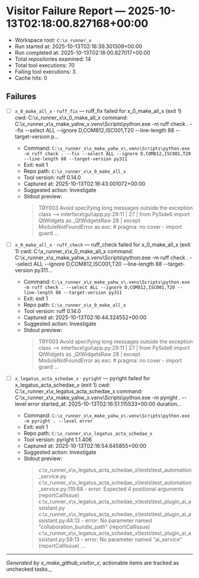# Visitor Failure Report — 2025-10-13T02:18:00.827168+00:00

- Workspace root: `C:\x_runner_x`
- Run started at: 2025-10-13T02:16:39.301309+00:00
- Run completed at: 2025-10-13T02:18:00.827017+00:00
- Total repositories examined: 14
- Total tool executions: 70
- Failing tool executions: 3
- Cache hits: 0

## Failures

- [ ] `x_0_make_all_x` · `ruff_fix` — ruff_fix failed for x_0_make_all_x (exit 1) cwd: C:\x_runner_x\x_0_make_all_x command: C:\x_runner_x\x_make_yahw_x\.venv\Scripts\python.exe -m ruff check . --fix --select ALL --ignore D,COM812,ISC001,T20 --line-length 88 --target-version p…
  - Command: `C:\x_runner_x\x_make_yahw_x\.venv\Scripts\python.exe -m ruff check . --fix --select ALL --ignore D,COM812,ISC001,T20 --line-length 88 --target-version py311`
  - Exit: exit 1
  - Repo path: `C:\x_runner_x\x_0_make_all_x`
  - Tool version: ruff 0.14.0
  - Captured at: 2025-10-13T02:16:43.001072+00:00
  - Suggested action: Investigate
  - Stdout preview:
    > TRY003 Avoid specifying long messages outside the exception class
    >   --> interface\gui\app.py:29:11
    >    |
    > 27 |       from PySide6 import QtWidgets as _QtWidgetsRaw
    > 28 |   except ModuleNotFoundError as exc:  # pragma: no cover - import guard
    > …

- [ ] `x_0_make_all_x` · `ruff_check` — ruff_check failed for x_0_make_all_x (exit 1) cwd: C:\x_runner_x\x_0_make_all_x command: C:\x_runner_x\x_make_yahw_x\.venv\Scripts\python.exe -m ruff check . --select ALL --ignore D,COM812,ISC001,T20 --line-length 88 --target-version py311…
  - Command: `C:\x_runner_x\x_make_yahw_x\.venv\Scripts\python.exe -m ruff check . --select ALL --ignore D,COM812,ISC001,T20 --line-length 88 --target-version py311`
  - Exit: exit 1
  - Repo path: `C:\x_runner_x\x_0_make_all_x`
  - Tool version: ruff 0.14.0
  - Captured at: 2025-10-13T02:16:44.324552+00:00
  - Suggested action: Investigate
  - Stdout preview:
    > TRY003 Avoid specifying long messages outside the exception class
    >   --> interface\gui\app.py:29:11
    >    |
    > 27 |       from PySide6 import QtWidgets as _QtWidgetsRaw
    > 28 |   except ModuleNotFoundError as exc:  # pragma: no cover - import guard
    > …

- [ ] `x_legatus_acta_schedae_x` · `pyright` — pyright failed for x_legatus_acta_schedae_x (exit 1) cwd: C:\x_runner_x\x_legatus_acta_schedae_x command: C:\x_runner_x\x_make_yahw_x\.venv\Scripts\python.exe -m pyright . --level error started_at: 2025-10-13T02:16:51.115533+00:00 duration…
  - Command: `C:\x_runner_x\x_make_yahw_x\.venv\Scripts\python.exe -m pyright . --level error`
  - Exit: exit 1
  - Repo path: `C:\x_runner_x\x_legatus_acta_schedae_x`
  - Tool version: pyright 1.1.406
  - Captured at: 2025-10-13T02:16:54.645855+00:00
  - Suggested action: Investigate
  - Stdout preview:
    > c:\x_runner_x\x_legatus_acta_schedae_x\tests\test_automation_service.py
    >   c:\x_runner_x\x_legatus_acta_schedae_x\tests\test_automation_service.py:119:68 - error: Expected 4 positional arguments (reportCallIssue)
    > c:\x_runner_x\x_legatus_acta_schedae_x\tests\test_plugin_ai_assistant.py
    >   c:\x_runner_x\x_legatus_acta_schedae_x\tests\test_plugin_ai_assistant.py:44:13 - error: No parameter named "collaboration_bundle_path" (reportCallIssue)
    >   c:\x_runner_x\x_legatus_acta_schedae_x\tests\test_plugin_ai_assistant.py:59:13 - error: No parameter named "ai_service" (reportCallIssue)
    > …

---

_Generated by x_make_github_visitor_x_; actionable items are tracked as unchecked tasks._
